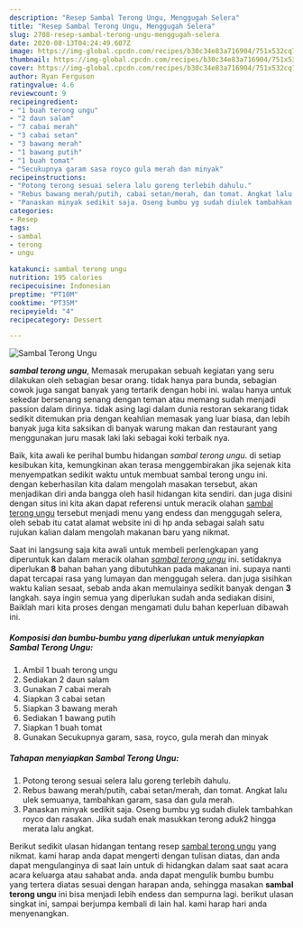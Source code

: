 ```yaml
---
description: "Resep Sambal Terong Ungu, Menggugah Selera"
title: "Resep Sambal Terong Ungu, Menggugah Selera"
slug: 2708-resep-sambal-terong-ungu-menggugah-selera
date: 2020-08-13T04:24:49.607Z
image: https://img-global.cpcdn.com/recipes/b30c34e83a716904/751x532cq70/sambal-terong-ungu-foto-resep-utama.jpg
thumbnail: https://img-global.cpcdn.com/recipes/b30c34e83a716904/751x532cq70/sambal-terong-ungu-foto-resep-utama.jpg
cover: https://img-global.cpcdn.com/recipes/b30c34e83a716904/751x532cq70/sambal-terong-ungu-foto-resep-utama.jpg
author: Ryan Ferguson
ratingvalue: 4.6
reviewcount: 9
recipeingredient:
- "1 buah terong ungu"
- "2 daun salam"
- "7 cabai merah"
- "3 cabai setan"
- "3 bawang merah"
- "1 bawang putih"
- "1 buah tomat"
- "Secukupnya garam sasa royco gula merah dan minyak"
recipeinstructions:
- "Potong terong sesuai selera lalu goreng terlebih dahulu."
- "Rebus bawang merah/putih, cabai setan/merah, dan tomat. Angkat lalu ulek semuanya, tambahkan garam, sasa dan gula merah."
- "Panaskan minyak sedikit saja. Oseng bumbu yg sudah diulek tambahkan royco dan rasakan. Jika sudah enak masukkan terong aduk2 hingga merata lalu angkat."
categories:
- Resep
tags:
- sambal
- terong
- ungu

katakunci: sambal terong ungu 
nutrition: 195 calories
recipecuisine: Indonesian
preptime: "PT10M"
cooktime: "PT35M"
recipeyield: "4"
recipecategory: Dessert

---
```



![Sambal Terong Ungu](https://img-global.cpcdn.com/recipes/b30c34e83a716904/751x532cq70/sambal-terong-ungu-foto-resep-utama.jpg)

<b><i>sambal terong ungu</i></b>, Memasak merupakan sebuah kegiatan yang seru dilakukan oleh sebagian besar orang. tidak hanya para bunda, sebagian cowok juga sangat banyak yang tertarik dengan hobi ini. walau hanya untuk sekedar bersenang senang dengan teman atau memang sudah menjadi passion dalam dirinya. tidak asing lagi dalam dunia restoran sekarang tidak sedikit ditemukan pria dengan keahlian memasak yang luar biasa, dan lebih banyak juga kita saksikan di banyak warung makan dan restaurant yang menggunakan juru masak laki laki sebagai koki terbaik nya.



Baik, kita awali ke perihal bumbu hidangan <i>sambal terong ungu</i>. di setiap kesibukan kita, kemungkinan akan terasa menggembirakan jika sejenak kita menyempatkan sedikit waktu untuk membuat sambal terong ungu ini. dengan keberhasilan kita dalam mengolah masakan tersebut, akan menjadikan diri anda bangga oleh hasil hidangan kita sendiri. dan juga disini dengan situs ini kita akan dapat referensi untuk meracik olahan <u>sambal terong ungu</u> tersebut menjadi menu yang endess dan menggugah selera, oleh sebab itu catat alamat website ini di hp anda sebagai salah satu rujukan kalian dalam mengolah makanan baru yang nikmat.


Saat ini langsung saja kita awali untuk membeli perlengkapan yang diperuntuk kan dalam meracik olahan <u><i>sambal terong ungu</i></u> ini. setidaknya diperlukan <b>8</b> bahan bahan yang dibutuhkan pada makanan ini. supaya nanti dapat tercapai rasa yang lumayan dan menggugah selera. dan juga sisihkan waktu kalian sesaat, sebab anda akan memulainya sedikit banyak dengan <b>3</b> langkah. saya ingin semua yang diperlukan sudah anda sediakan disini, Baiklah mari kita proses dengan mengamati dulu bahan keperluan dibawah ini.

<!--inarticleads1-->

##### Komposisi dan bumbu-bumbu yang diperlukan untuk menyiapkan Sambal Terong Ungu:

1. Ambil 1 buah terong ungu
1. Sediakan 2 daun salam
1. Gunakan 7 cabai merah
1. Siapkan 3 cabai setan
1. Siapkan 3 bawang merah
1. Sediakan 1 bawang putih
1. Siapkan 1 buah tomat
1. Gunakan Secukupnya garam, sasa, royco, gula merah dan minyak




<!--inarticleads2-->

##### Tahapan menyiapkan Sambal Terong Ungu:

1. Potong terong sesuai selera lalu goreng terlebih dahulu.
1. Rebus bawang merah/putih, cabai setan/merah, dan tomat. Angkat lalu ulek semuanya, tambahkan garam, sasa dan gula merah.
1. Panaskan minyak sedikit saja. Oseng bumbu yg sudah diulek tambahkan royco dan rasakan. Jika sudah enak masukkan terong aduk2 hingga merata lalu angkat.




Berikut sedikit ulasan hidangan tentang resep <u>sambal terong ungu</u> yang nikmat. kami harap anda dapat mengerti dengan tulisan diatas, dan anda dapat mengulanginya di saat lain untuk di hidangkan dalam saat saat acara acara keluarga atau sahabat anda. anda dapat mengulik bumbu bumbu yang tertera diatas sesuai dengan harapan anda, sehingga masakan <b>sambal terong ungu</b> ini bisa menjadi lebih endess dan sempurna lagi. berikut ulasan singkat ini, sampai berjumpa kembali di lain hal. kami harap hari anda menyenangkan.
